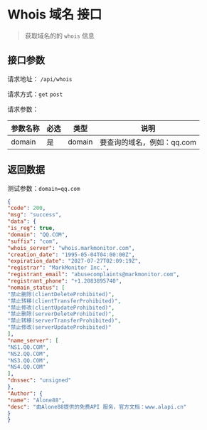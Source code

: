 # Whois 域名 接口

> 获取域名的的 `whois` 信息



## 接口参数

请求地址： `/api/whois`

请求方式：`get`   `post`

请求参数：

| 参数名称 | 必选 | 类型   | 说明                       |
| -------- | ---- | ------ | -------------------------- |
| domain   | 是   | domain | 要查询的域名，例如：qq.com |



## 返回数据

测试参数：`domain=qq.com`

```json
{
"code": 200,
"msg": "success",
"data": {
"is_reg": true,
"domain": "QQ.COM",
"suffix": "com",
"whois_server": "whois.markmonitor.com",
"creation_date": "1995-05-04T04:00:00Z",
"expiration_date": "2027-07-27T02:09:19Z",
"registrar": "MarkMonitor Inc.",
"registrant_email": "abusecomplaints@markmonitor.com",
"registrant_phone": "+1.2083895740",
"nomain_status": [
"禁止删除(clientDeleteProhibited)",
"禁止转移(clientTransferProhibited)",
"禁止修改(clientUpdateProhibited)",
"禁止删除(serverDeleteProhibited)",
"禁止转移(serverTransferProhibited)",
"禁止修改(serverUpdateProhibited)"
],
"name_server": [
"NS1.QQ.COM",
"NS2.QQ.COM",
"NS3.QQ.COM",
"NS4.QQ.COM"
],
"dnssec": "unsigned"
},
"Author": {
"name": "Alone88",
"desc": "由Alone88提供的免费API 服务，官方文档：www.alapi.cn"
}
}
```

